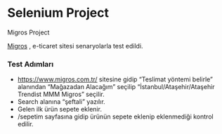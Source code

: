# Selenium Project
 Migros Project
  

 
[Migros](https://www.migros.com.tr/) , e-ticaret sitesi  senaryolarla test edildi.

### Test Adımları

- https://www.migros.com.tr/ sitesine gidip “Teslimat yöntemi belirle” alanından “Mağazadan
Alacağım” seçilip “İstanbul/Ataşehir/Ataşehir Trendist MMM Migros” seçilir.
- Search alanına “şeftali” yazılır.
- Gelen ilk ürün sepete eklenir.
- /sepetim sayfasına gidip ürünün sepete eklenip eklenmediği kontrol edilir.

